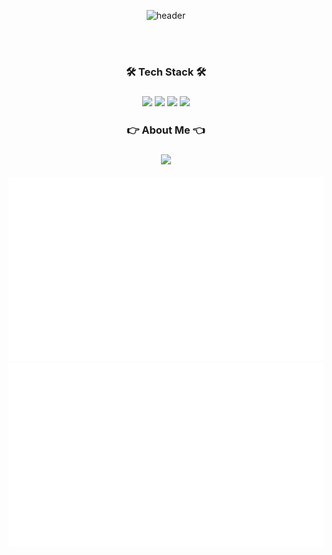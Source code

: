 <div align="center">

![header](https://capsule-render.vercel.app/api?type=slice&text=Jaehyun-Park&fontSize=50&height=200&desc=jaehyun-github&color=000012&fontColor=ffffff&fontAlign=75&fontAlignY=20&descAlign=85&descAlignY=35&rotate=13)

<br><br>


  <h3 align="center">🛠 Tech Stack 🛠<h3>

<img src="https://img.shields.io/badge/HTML-E34F26?style=flat-square&logo=HTML5&logoColor=white"/></a>
<img src="https://img.shields.io/badge/CSS-1572B6?style=flat-square&logo=CSS3&logoColor=white"/></a>
<img src="https://img.shields.io/badge/JavaScript-F7DF1E?style=flat-square&logo=JavaScript&logoColor=000000"/></a>
<img src="https://img.shields.io/badge/React-61DAFB?style=flat-square&logo=React&logoColor=000000"/></a>
<br>

  <h3 align="center">👉 About Me 👈<h3>

<a href="https://www.instagram.com/jh._.stinger/"><img src="https://img.shields.io/badge/Instagram-E4405F?style=flat-square&logo=Instagram&logoColor=white&link=https://www.instagram.com/jh._.stinger/"/></a>
<div>

![](https://github.com/jaehyun-github/github-stats-transparent/blob/output/generated/overview.svg)
![](https://github.com/jaehyun-github/github-stats-transparent/blob/output/generated/languages.svg)

